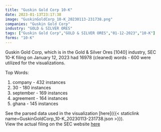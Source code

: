 ```yaml
---
title: "Guskin Gold Corp 10-K"
date: 2023-01-13T23:17:38
image: "GuskinGoldCorp_10-K_20230113-231738.png"
companies: "Guskin Gold Corp"
industry: "GOLD & SILVER ORES"
tags: ["Guskin Gold Corp","GOLD & SILVER ORES","01-12-2023","10-K"]
forms: "10-K"
---
```

Guskin Gold Corp, which is in the Gold & Silver Ores [1040] industry, SEC 10-K filing on January 12, 2023 had 16978 (cleaned) words - 600 were utilized for the visualizations.

Top Words:
1. company - 432 instances
2. 30 - 180 instances
3. september - 169 instances
4. agreement - 164 instances
5. ghana - 145 instances


See the parsed data used in the visualization [here]({{< staticlink name=GuskinGoldCorp_10-K_20230113-231738.json >}}).  
View the actual filing on the SEC website [here](https://www.sec.gov/Archives/edgar/data/1509786/0001477932-23-000225.txt)